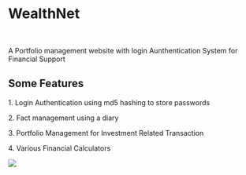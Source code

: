 <h1>WealthNet</h1>
  <br>
  <p>A Portfolio management website with login Aunthentication System for Financial Support</p>
  <h2>Some Features</h2>
    <p>1. Login Authentication using md5 hashing to store passwords</p>
    <p>2. Fact management using a diary</p>
    <p>3. Portfolio Management for Investment Related Transaction</p>
    <p>4. Various Financial Calculators</p>
<img src="https://user-images.githubusercontent.com/61383002/143865411-aef9164f-6883-4d69-8c72-5f489b7d760a.png"></img>

